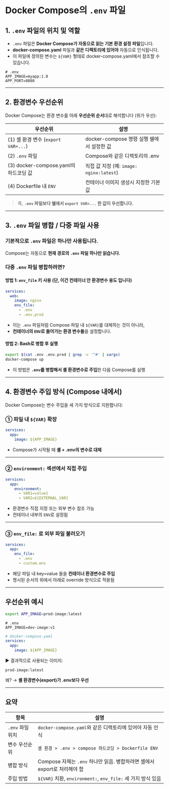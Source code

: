 # Docker Compose의  `.env` 파일

## 1. `.env` 파일의 위치 및 역할

* `.env` 파일은 **Docker Compose가 자동으로 읽는 기본 환경 설정 파일**입니다.
* **docker-compose.yaml** 파일과 **같은 디렉토리에 있어야** 자동으로 인식됩니다.
* 이 파일에 정의된 변수는 `${VAR}` 형태로 docker-compose.yaml에서 참조할 수 있습니다.

```dotenv
# .env
APP_IMAGE=myapp:1.0
APP_PORT=8080
```

---

## 2. 환경변수 우선순위

Docker Compose는 환경 변수를 아래 **우선순위 순서**대로 해석합니다 (위가 우선):

| 우선순위 | 설명 |
| --- | --- |
| (1) 셸 환경 변수 (`export VAR=...`)  | docker-compose 명령 실행 쉘에서 설정한 값 |
| (2) `.env` 파일 | Compose와 같은 디렉토리의 .env |
| (3) docker-compose.yaml의 하드코딩 값 | 직접 값 지정 (예: `image: nginx:latest`) |
| (4) Dockerfile 내 `ENV` | 컨테이너 이미지 생성시 지정한 기본값 |

> 즉, **`.env` 파일보다 쉘에서 `export VAR=...` 한 값이 우선합니다.**

---

## 3. `.env` 파일 병합 / 다중 파일 사용

### 기본적으로 `.env` 파일은 **하나만 사용됩니다.**

Compose는 자동으로 **현재 경로의 `.env` 파일 하나만 읽습니다.**

### 다중 `.env` 파일 병합하려면?

#### 방법 1: `env_file` 키 사용 (단, 이건 **컨테이너 안 환경변수 용도** 입니다)

```yaml
services:
  web:
    image: nginx
    env_file:
      - .env
      - .env.prod
```

* 이는 `.env` 파일처럼 Compose 파일 내 `${VAR}`를 대체하는 것이 아니라,
* **컨테이너의 `ENV`로 들어가는 환경 변수들**을 설정합니다.

#### 방법 2: Bash로 병합 후 실행

```bash
export $(cat .env .env.prod | grep -v '^#' | xargs)
docker-compose up
```

* 이 방법은 **`.env`를 병합해서 셸 환경변수로 주입**한 다음 Compose를 실행

---

## 4. 환경변수 주입 방식 (Compose 내에서)

Docker Compose는 변수 주입을 세 가지 방식으로 지원합니다:

### ① 파일 내 `${VAR}` 확장

```yaml
services:
  app:
    image: ${APP_IMAGE}
```

* Compose가 시작될 때 **셸 + .env의 변수로 대체**

---

### ② `environment:` 섹션에서 직접 주입

```yaml
services:
  app:
    environment:
      - VAR1=value1
      - VAR2=${EXTERNAL_VAR}
```

* 환경변수 직접 지정 또는 외부 변수 참조 가능
* 컨테이너 내부의 `ENV`로 설정됨

---

### ③ `env_file:` 로 외부 파일 불러오기

```yaml
services:
  app:
    env_file:
      - .env
      - custom.env
```

* 해당 파일 내 key=value 들을 **컨테이너 환경변수로 주입**
* 명시된 순서의 위에서 아래로 override 방식으로 적용됨 

---

## 우선순위 예시

```bash
export APP_IMAGE=prod-image:latest
```

```dotenv
# .env
APP_IMAGE=dev-image:v1
```

```yaml
# docker-compose.yaml
services:
  app:
    image: ${APP_IMAGE}
```

▶ 결과적으로 사용되는 이미지:

```
prod-image:latest
```

왜? → **셸 환경변수(export)가 .env보다 우선**

---

## 요약

| 항목 | 설명 |
| --- | --- |
| `.env` 파일 위치 | `docker-compose.yaml`와 같은 디렉토리에 있어야 자동 인식 |
| 변수 우선순위 | `셸 환경 > .env > compose 하드코딩 > Dockerfile ENV` |
| 병합 방식 | Compose 자체는 `.env` 하나만 읽음. 병합하려면 셸에서 export로 처리해야 함 |
| 주입 방법 | `${VAR}` 치환, `environment:`, `env_file:` 세 가지 방식 있음 |

